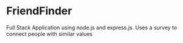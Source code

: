# FriendFinder
Full Stack Application using node.js and express.js. Uses a survey to connect people with similar values
